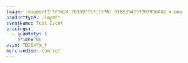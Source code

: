 ```yaml
---
image: images/121107434_701597387115767_6189254207207956442_n.png
producttype: Playmat
eventName: Test Event
pricings:
  - quantity: 1
    price: 65
asin: TD2lkYm_f
merchandise: comiket
---
```

